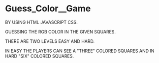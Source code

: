 # Guess_Color__Game

BY USING  HTML JAVASCRIPT CSS.

GUESSING THE RGB COLOR IN THE GIVEN SQUARES.

THERE ARE TWO LEVELS EASY AND HARD.

IN EASY THE PLAYERS CAN SEE A "THREE" COLORED SQUARES AND IN HARD "SIX" COLORED SQUARES.
